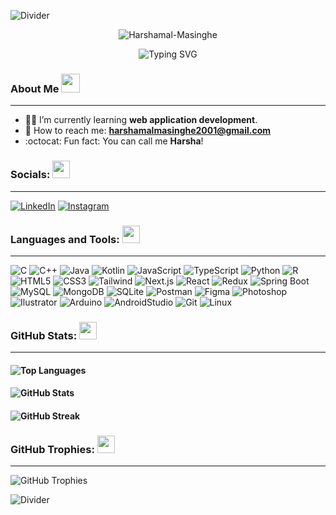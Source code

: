 <!-- Horizontal Divider (Gradient) -->
![Divider](https://user-images.githubusercontent.com/73097560/115834477-dbab4500-a447-11eb-908a-139a6edaec5c.gif)

<!-- Profile Views Counter -->
<p align="center"> 
  <picture>
    <img src="https://komarev.com/ghpvc/?username=Harshamal-Masinghe&label=Profile%20views&color=0e75b6&style=plastic" alt="Harshamal-Masinghe" />
  </picture> 
</p>

<!-- Typing Animation -->
<div align="center">
  <picture>
    <img src="https://readme-typing-svg.demolab.com?font=Fira+Code&weight=500&size=32&pause=1000&center=true&vCenter=true&random=false&width=580&height=50&lines=Hi+%F0%9F%91%8B%2C+I'm+Harshamal+Masinghe;Undergraduate+Student+at+SLIIT;Competitive+Programmer;Always+learning+new+things" alt="Typing SVG" />
  </picture>
</div>



### About Me <picture><img src="https://github.com/7oSkaaa/7oSkaaa/blob/main/Images/about_me.gif?raw=true" width="30px"></picture>
---
- 👨‍💻 I’m currently learning **web application development**.
- 📩 How to reach me: **harshamalmasinghe2001@gmail.com**
- :octocat: Fun fact: You can call me **Harsha**!



### Socials: <picture><img src="https://media2.giphy.com/media/QssGEmpkyEOhBCb7e1/giphy.gif?cid=ecf05e47a0n3gi1bfqntqmob8g9aid1oyj2wr3ds3mg700bl&rid=giphy.gif" width="28"></picture>
--- 
[![LinkedIn](https://skillicons.dev/icons?i=linkedin&theme=dark)](https://linkedin.com/in/harshamal-masinghe-a8b964216) 
[![Instagram](https://skillicons.dev/icons?i=instagram&theme=dark)](https://instagram.com/harsha_001x) 



### Languages and Tools: <picture><img src="https://media2.giphy.com/media/QssGEmpkyEOhBCb7e1/giphy.gif?cid=ecf05e47a0n3gi1bfqntqmob8g9aid1oyj2wr3ds3mg700bl&rid=giphy.gif" width="28"></picture>
---

![C](https://skillicons.dev/icons?i=c&theme=dark)
![C++](https://skillicons.dev/icons?i=cpp&theme=dark)
![Java](https://skillicons.dev/icons?i=java&theme=dark) 
![Kotlin](https://skillicons.dev/icons?i=kotlin&theme=dark) 
![JavaScript](https://skillicons.dev/icons?i=javascript&theme=dark)
![TypeScript](https://skillicons.dev/icons?i=typescript&theme=dark)
![Python](https://skillicons.dev/icons?i=python&theme=dark)
![R](https://skillicons.dev/icons?i=r&theme=dark)
![HTML5](https://skillicons.dev/icons?i=html&theme=dark) 
![CSS3](https://skillicons.dev/icons?i=css&theme=dark)
![Tailwind](https://skillicons.dev/icons?i=tailwind&theme=dark)
![Next.js](https://skillicons.dev/icons?i=next&theme=dark)
![React](https://skillicons.dev/icons?i=react&theme=dark)
![Redux](https://skillicons.dev/icons?i=redux&theme=dark)
![Spring Boot](https://skillicons.dev/icons?i=spring&theme=dark)
![MySQL](https://skillicons.dev/icons?i=mysql&theme=dark) 
![MongoDB](https://skillicons.dev/icons?i=mongodb&theme=dark)
![SQLite](https://skillicons.dev/icons?i=sqlite&theme=dark)
![Postman](https://skillicons.dev/icons?i=postman&theme=dark)
![Figma](https://skillicons.dev/icons?i=figma&theme=dark)
![Photoshop](https://skillicons.dev/icons?i=photoshop&theme=dark)
![Ilustrator](https://skillicons.dev/icons?i=ai&theme=dark)
![Arduino](https://skillicons.dev/icons?i=arduino&theme=dark)
![AndroidStudio](https://skillicons.dev/icons?i=androidstudio&theme=dark)
![Git](https://skillicons.dev/icons?i=git&theme=dark)
![Linux](https://skillicons.dev/icons?i=linux&theme=dark)



### GitHub Stats: <picture><img src="https://media2.giphy.com/media/QssGEmpkyEOhBCb7e1/giphy.gif?cid=ecf05e47a0n3gi1bfqntqmob8g9aid1oyj2wr3ds3mg700bl&rid=giphy.gif" width="28"></picture>
---
#### ![Top Languages](https://github-readme-stats.vercel.app/api/top-langs/?username=Harshamal-Masinghe&theme=github_dark&hide_border=false&include_all_commits=true&count_private=false&layout=compact)
#### ![GitHub Stats](https://github-readme-stats.vercel.app/api?username=Harshamal-Masinghe&theme=github_dark&hide_border=false&include_all_commits=true&count_private=false)
#### ![GitHub Streak](https://github-readme-streak-stats.herokuapp.com/?user=Harshamal-Masinghe&theme=blueberry-duo&hide_border=false)



### GitHub Trophies: <picture><img src="https://media2.giphy.com/media/QssGEmpkyEOhBCb7e1/giphy.gif?cid=ecf05e47a0n3gi1bfqntqmob8g9aid1oyj2wr3ds3mg700bl&rid=giphy.gif" width="28"></picture>
---
![GitHub Trophies](https://github-profile-trophy.vercel.app/?username=Harshamal-Masinghe&theme=darkhub&no-frame=false&no-bg=true&margin-w=4)

<!-- Horizontal Divider (Gradient) -->
![Divider](https://user-images.githubusercontent.com/73097560/115834477-dbab4500-a447-11eb-908a-139a6edaec5c.gif)
